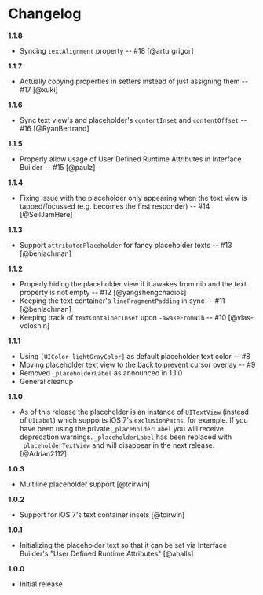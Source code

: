 # Changelog

**1.1.8**

 - Syncing `textAlignment` property -- #18 [@arturgrigor]

**1.1.7**

 - Actually copying properties in setters instead of just assigning them -- #17 [@xuki]

**1.1.6**

 - Sync text view's and placeholder's `contentInset` and `contentOffset` -- #16 [@RyanBertrand]

**1.1.5**

 - Properly allow usage of User Defined Runtime Attributes in Interface Builder -- #15 [@paulz]

**1.1.4**

 - Fixing issue with the placeholder only appearing when the text view is tapped/focussed (e.g. becomes the first responder) -- #14 [@SellJamHere]

**1.1.3**

 - Support `attributedPlaceholder` for fancy placeholder texts -- #13 [@benlachman]

**1.1.2**

 - Properly hiding the placeholder view if it awakes from nib and the text property is not empty -- #12 [@yangshengchaoios]
 - Keeping the text container's `lineFragmentPadding` in sync -- #11 [@benlachman]
 - Keeping track of `textContainerInset` upon `-awakeFromNib` -- #10 [@vlas-voloshin]

**1.1.1**

 - Using `[UIColor lightGrayColor]` as default placeholder text color -- #8
 - Moving placeholder text view to the back to prevent cursor overlay -- #9
 - Removed `_placeholderLabel` as announced in 1.1.0
 - General cleanup

**1.1.0**

 - As of this release the placeholder is an instance of `UITextView` (instead of `UILabel`) which supports iOS 7's `exclusionPaths`, for example. If you have been using the private `_placeholderLabel` you will receive deprecation warnings. `_placeholderLabel` has been replaced with `_placeholderTextView` and will disappear in the next release.  [@Adrian2112]

**1.0.3**

 - Multiline placeholder support [@tcirwin]

**1.0.2**

 - Support for iOS 7's text container insets [@tcirwin]

**1.0.1**

 - Initializing the placeholder text so that it can be set via Interface Builder's "User Defined Runtime Attributes" [@ahalls]

**1.0.0**

 - Initial release

